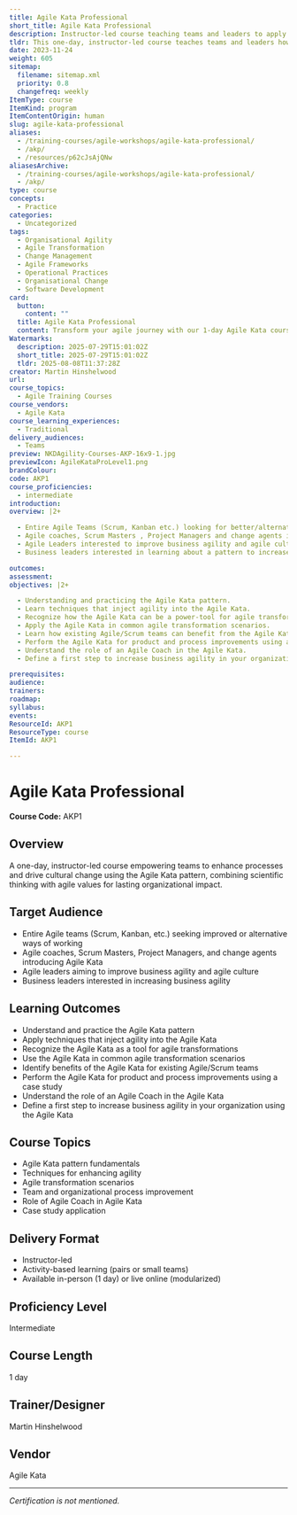 ```yaml
---
title: Agile Kata Professional
short_title: Agile Kata Professional
description: Instructor-led course teaching teams and leaders to apply the Agile Kata pattern for process improvement, agile transformation, and increased business agility.
tldr: This one-day, instructor-led course teaches teams and leaders how to use the Agile Kata pattern to improve processes and drive cultural change by combining scientific thinking with agile values. Participants will learn practical techniques for applying Agile Kata in real transformation scenarios, enhancing business agility and team performance. Consider this course if you want actionable methods to boost agility and continuous improvement in your organization.
date: 2023-11-24
weight: 605
sitemap:
  filename: sitemap.xml
  priority: 0.8
  changefreq: weekly
ItemType: course
ItemKind: program
ItemContentOrigin: human
slug: agile-kata-professional
aliases:
  - /training-courses/agile-workshops/agile-kata-professional/
  - /akp/
  - /resources/p62cJsAjQNw
aliasesArchive:
  - /training-courses/agile-workshops/agile-kata-professional/
  - /akp/
type: course
concepts:
  - Practice
categories:
  - Uncategorized
tags:
  - Organisational Agility
  - Agile Transformation
  - Change Management
  - Agile Frameworks
  - Operational Practices
  - Organisational Change
  - Software Development
card:
  button:
    content: ""
  title: Agile Kata Professional
  content: Transform your agile journey with our 1-day Agile Kata course, designed to overcome the common challenges in agile transformations. Learn through a mix of instructor-led and hands-on activities, tailoring the Agile Kata pattern to fit your team's unique needs and drive real organizational change.
Watermarks:
  description: 2025-07-29T15:01:02Z
  short_title: 2025-07-29T15:01:02Z
  tldr: 2025-08-08T11:37:28Z
creator: Martin Hinshelwood
url: 
course_topics:
  - Agile Training Courses
course_vendors:
  - Agile Kata
course_learning_experiences:
  - Traditional
delivery_audiences:
  - Teams
preview: NKDAgility-Courses-AKP-16x9-1.jpg
previewIcon: AgileKataProLevel1.png
brandColour: 
code: AKP1
course_proficiencies:
  - intermediate
introduction: 
overview: |2+

  - Entire Agile Teams (Scrum, Kanban etc.) looking for better/alternative ways of working.
  - Agile coaches, Scrum Masters , Project Managers and change agents interested to introduce Agile Kata into teams and organizations.
  - Agile Leaders interested to improve business agility and agile culture.
  - Business leaders interested in learning about a pattern to increase business agility

outcomes: 
assessment: 
objectives: |2+

  - Understanding and practicing the Agile Kata pattern.
  - Learn techniques that inject agility into the Agile Kata.
  - Recognize how the Agile Kata can be a power-tool for agile transformations.
  - Apply the Agile Kata in common agile transformation scenarios.
  - Learn how existing Agile/Scrum teams can benefit from the Agile Kata.
  - Perform the Agile Kata for product and process improvements using a case study.
  - Understand the role of an Agile Coach in the Agile Kata.
  - Define a first step to increase business agility in your organization using the Agile Kata.

prerequisites: 
audience: 
trainers: 
roadmap: 
syllabus: 
events: 
ResourceId: AKP1
ResourceType: course
ItemId: AKP1

---
```

# Agile Kata Professional

**Course Code:** AKP1

## Overview

A one-day, instructor-led course empowering teams to enhance processes and drive cultural change using the Agile Kata pattern, combining scientific thinking with agile values for lasting organizational impact.

## Target Audience

- Entire Agile teams (Scrum, Kanban, etc.) seeking improved or alternative ways of working
- Agile coaches, Scrum Masters, Project Managers, and change agents introducing Agile Kata
- Agile leaders aiming to improve business agility and agile culture
- Business leaders interested in increasing business agility

## Learning Outcomes

- Understand and practice the Agile Kata pattern
- Apply techniques that inject agility into the Agile Kata
- Recognize the Agile Kata as a tool for agile transformations
- Use the Agile Kata in common agile transformation scenarios
- Identify benefits of the Agile Kata for existing Agile/Scrum teams
- Perform the Agile Kata for product and process improvements using a case study
- Understand the role of an Agile Coach in the Agile Kata
- Define a first step to increase business agility in your organization using the Agile Kata

## Course Topics

- Agile Kata pattern fundamentals
- Techniques for enhancing agility
- Agile transformation scenarios
- Team and organizational process improvement
- Role of Agile Coach in Agile Kata
- Case study application

## Delivery Format

- Instructor-led
- Activity-based learning (pairs or small teams)
- Available in-person (1 day) or live online (modularized)

## Proficiency Level

Intermediate

## Course Length

1 day

## Trainer/Designer

Martin Hinshelwood

## Vendor

Agile Kata

---

_Certification is not mentioned._
